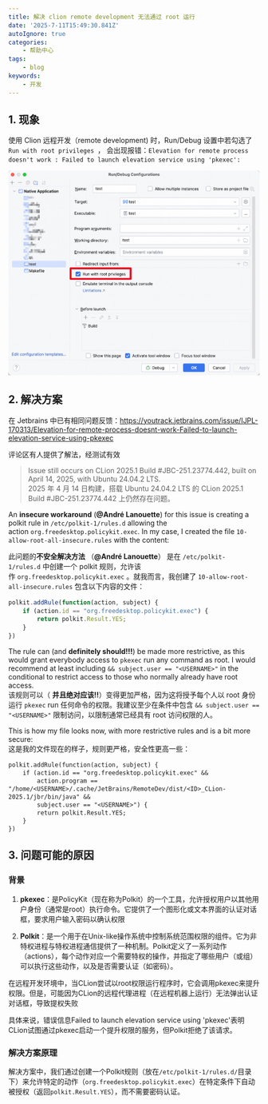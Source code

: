 ```yaml
---
title: 解决 clion remote development 无法通过 root 运行
date: '2025-7-11T15:49:30.841Z'
autoIgnore: true
categories:
    - 帮助中心
tags:
    - blog
keywords:
    - 开发
---
```


## 1. 现象

使用 Clion 远程开发（remote development) 时，Run/Debug 设置中若勾选了 `Run with root privileges `， 会出现报错：`Elevation for remote process doesn't work : Failed to launch elevation service using 'pkexec':`

![](attachments/Pasted%20image%2020250711155929.png)

## 2. 解决方案

在 Jetbrains 中已有相同问题反馈：https://youtrack.jetbrains.com/issue/IJPL-170313/Elevation-for-remote-process-doesnt-work-Failed-to-launch-elevation-service-using-pkexec

评论区有人提供了解法，经测试有效

> Issue still occurs on CLion 2025.1 Build #JBC-251.23774.442, built on April 14, 2025, with Ubuntu 24.04.2 LTS.  
> 2025 年 4 月 14 日构建，搭载 Ubuntu 24.04.2 LTS 的 CLion 2025.1 Build #JBC-251.23774.442 上仍然存在问题。

An **insecure workaround** (**@André Lanouette**) for this issue is creating a polkit rule in `/etc/polkit-1/rules.d` allowing the action `org.freedesktop.policykit.exec`. In my case, I created the file `10-allow-root-all-insecure.rules` with the content:  

此问题的**不安全解决方法** （**@André Lanouette**） 是在 `/etc/polkit-1/rules.d` 中创建一个 polkit 规则，允许该作 `org.freedesktop.policykit.exec` 。就我而言，我创建了 `10-allow-root-all-insecure.rules` 包含以下内容的文件：

```JavaScript
polkit.addRule(function(action, subject) {
    if (action.id == "org.freedesktop.policykit.exec") {
        return polkit.Result.YES;
    }
})
```

The rule can (and **definitely should!!!**) be made more restrictive, as this would grant everybody access to `pkexec` run any command as root. I would recommend at least including `&& subject.user == "<USERNAME>"` in the conditional to restrict access to those who normally already have root access.  
该规则可以（ **并且绝对应该!!**）变得更加严格，因为这将授予每个人以 root 身份运行 `pkexec` run 任何命令的权限。我建议至少在条件中包含 `&& subject.user == "<USERNAME>"` 限制访问，以限制通常已经具有 root 访问权限的人。

This is how my file looks now, with more restrictive rules and is a bit more secure:  
这是我的文件现在的样子，规则更严格，安全性更高一些：

```
polkit.addRule(function(action, subject) {
    if (action.id == "org.freedesktop.policykit.exec" && 
        action.program == "/home/<USERNAME>/.cache/JetBrains/RemoteDev/dist/<ID>_CLion-2025.1/jbr/bin/java" &&
        subject.user == "<USERNAME>") {
        return polkit.Result.YES;
    }
})
```

## 3. 问题可能的原因

### 背景 

1. **pkexec**：是PolicyKit（现在称为Polkit）的一个工具，允许授权用户以其他用户身份（通常是root）执行命令。它提供了一个图形化或文本界面的认证对话框，要求用户输入密码以确认权限

2. **Polkit**：是一个用于在Unix-like操作系统中控制系统范围权限的组件。它为非特权进程与特权进程通信提供了一种机制。Polkit定义了一系列动作（actions），每个动作对应一个需要特权的操作，并指定了哪些用户（或组）可以执行这些动作，以及是否需要认证（如密码）。


在远程开发环境中，当CLion尝试以root权限运行程序时，它会调用pkexec来提升权限。但是，可能因为CLion的远程代理进程（在远程机器上运行）无法弹出认证对话框，导致提权失败


具体来说，错误信息Failed to launch elevation service using 'pkexec'表明CLion试图通过pkexec启动一个提升权限的服务，但Polkit拒绝了该请求。

### 解决方案原理

 解决方案中，我们通过创建一个Polkit规则（放在`/etc/polkit-1/rules.d/`目录下）来允许特定的动作（`org.freedesktop.policykit.exec`）在特定条件下自动被授权（返回`polkit.Result.YES`），而不需要密码认证。